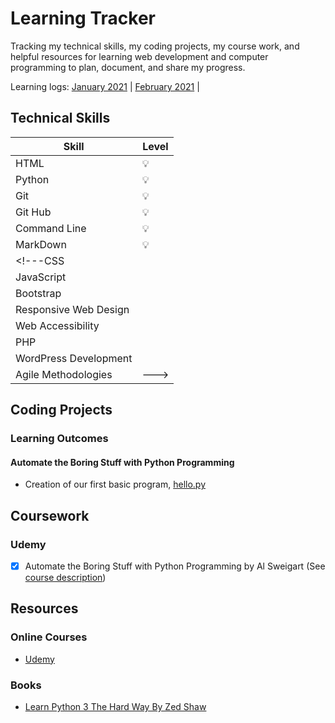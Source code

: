 # Learning Tracker

Tracking my technical skills, my coding projects, my course work, and helpful resources for learning web development and computer programming to plan, document, and share my progress.

Learning logs:
[January 2021](https://github.com/mjll-codes/learning-tracker/blob/main/learning-logs/2021-January.md) |
[February 2021](https://github.com/mjll-codes/learning-tracker/blob/main/learning-logs/2021-February.md) |



## Technical Skills

Skill | Level
--- | ---
HTML | :bulb:
Python | :bulb:
Git | :bulb:
Git Hub | :bulb:
Command Line | :bulb:
MarkDown | :bulb:
<!---CSS |
JavaScript |
Bootstrap |
Responsive Web Design |
Web Accessibility |
PHP |
WordPress Development |
Agile Methodologies |--->


## Coding Projects

### Learning Outcomes

#### Automate the Boring Stuff with Python Programming

- Creation of our first basic program, [hello.py](https://github.com/mjll-codes/learning-tracker/blob/main/learning-outcomes/hello.py)

<!---Design and implement a responsive website for a minimum of two platforms while adhering to validation and accessibility standards.

Skills used: HTML5, CSS3, JavaScript, Bootstrap 4, responsive web design, web accessibility

Course project: Web Design for Everybody Capstone

[GitHub repository](https://github.com/SabineEmden/SabineEmden.github.io)--->


## Coursework

<!---### Coursera

- [X] Internet History, Technology, and Security
(See [course description](https://www.coursera.org/learn/internet-history))

- [X] Web Design for Everybody (Basics of Web Development and Coding) Specialization
(See [course descriptions](https://www.coursera.org/specializations/web-design))
  - [X] Introduction to HTML5
  - [X] Introduction to CSS3
  - [X] Interactivity with JavaScript
  - [X] Advanced Styling with Responsive Design
  - [X] Web Desing for Everybody Capstone

- [ ] Python for Everybody Specialization
(See [course descriptions](https://www.coursera.org/specializations/python))
  - [X] Programming for Everybody (Getting Started with Python)
  - [ ] Python Data Structures
  - [ ] Using Python to Access Web Data
  - [ ] Using Databases with Python
  - [ ] Capstone: Retrieving, Processing, and Visualizing Data with Python

- [ ] Web Applications for Everybody Specialization
(See [course descriptions](https://www.coursera.org/specializations/web-applications))
  - [ ] Building Web Applications in PHP
  - [ ] Introduction to Structured Query Language (SQL)
  - [ ] Building Database Applications in PHP
  - [ ] JavaScript, jQuery, and JSON

- [ ] Agile Development Specialization (See [course descriptions](https://www.coursera.org/specializations/agile-development))
  - [X] Agile Meets Design Thinking
  - [X] Running Product Design Sprints
  - [ ] Managing an Agile Team
  - [ ] Hypothesis Driven Development
  - [ ] Agile Development in Practice (Project-centered Course)

### Udacity

- [X] Shell Workshop
(See [course description](https://www.udacity.com/course/shell-workshop--ud206))

- [X] Version Control with Git
(See [course description](https://www.udacity.com/course/version-control-with-git--ud123))

- [X] GitHub & Collaboration
(Course discontinued)

- [X] Writing READMEs
(See [course description](https://www.udacity.com/course/writing-readmes--ud777))--->

### Udemy

- [X] Automate the Boring Stuff with Python Programming by Al Sweigart (See [course description](https://www.udemy.com/course/automate/))


## Resources

### Online Courses
<!---
- [Coursera](https://www.coursera.org)
- [edX](https://www.edx.org)
- [Udacity](https://www.udacity.com)--->
- [Udemy](https://www.udemy.com)

### Books

- [Learn Python 3 The Hard Way By Zed Shaw](https://shop.learncodethehardway.org/access/buy/9/)
<!---### Tutorials

- [Learn to Code HTML & CSS](https://learn.shayhowe.com) by Shay Howe
- [W3Schools Online Web Tutorials](https://www.w3schools.com)
- [MDN Web Docs](https://developer.mozilla.org/en-US/)

### Coding Challenges

- [Frontend Mentor](https://www.frontendmentor.io)

### Tools

- [The W3C Markup Validation Service](https://validator.w3.org)
- [WAVE Web Accessibility Evaluation Tool](https://wave.webaim.org)
- [Bootstrap](https://getbootstrap.com), CSS framework
- [Git](https://git-scm.com), version control system
- [Visual Studio Code](https://wptavern.com), text editor
- [Local](https://localwp.com), local WordPress development

### Documentation

- [WebAIM's WCAG 2 Checklist](https://webaim.org/standards/wcag/checklist)
- [GitHub](https://help.github.com/en/github)
- [WordPress Developer Resources](https://developer.wordpress.org)

### Blogs

- [freeCodeCamp](https://www.freecodecamp.org/news/)
- [WordPress Tavern](https://wptavern.com)

### Podcasts

- [Learn to Code With Me](https://learntocodewith.me/podcast/) with Laurence Bradford
- [CodeNewbie](https://www.codenewbie.org/podcast) with Saron Yitbarek


### Books

- [A Mind For Numbers: How to Excel at Math and Science](https://barbaraoakley.com/books/a-mind-for-numbers/) by Barbara Oakley

## Acknowledgements

This project is inspired by Syk Houdeib's [Learning Tracker](https://github.com/Syknapse/My-Learning-Tracker), by Alexander Kallaway's [#100DaysOfCode Challenge](https://github.com/kallaway/100-days-of-code), and by Shovan Chatterjee's [Full Stack Web Developer Path](https://github.com/shovanch/fullstack-web-developer-path).

I found Syk Houdeib's [Learning Tracker](https://github.com/Syknapse/My-Learning-Tracker) through his post for freeCodeCamp [How I switches career and got a developer job in 10 months: a true story](https://www.freecodecamp.org/news/how-i-switched-careers-and-got-a-developer-job-in-10-months-a-true-story-b8895e855a8b/).


## Note

- If you like this repo and find it useful, please consider starring it &#9733; (on the top right of the page).
- If you would like to use it as a template to track your own learning, you can fork the repo and customize the files to your own needs.--->

